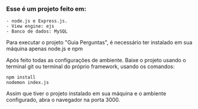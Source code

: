 ### Esse é um projeto feito em:

    - node.js e Express.js.
    - View engine: ejs
    - Banco de dados: MySQL

Para executar o projeto "Guia Perguntas", é necessário ter instalado em sua máquina apenas node.js e npm

Após feito todas as configurações de ambiente. Baixe o projeto usando o terminal git ou terminal do próprio framework, usando os comandos:

```
npm install
nodemon index.js
```

Assim que tiver o projeto instalado em sua máquina e o ambiente configurado, abra o navegador na porta 3000.